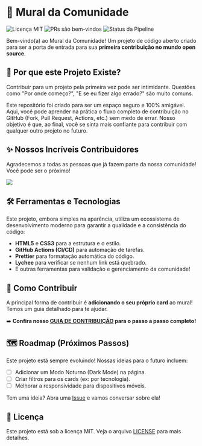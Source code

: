 # 👋 Mural da Comunidade

![Licença MIT](https://img.shields.io/badge/Licen%C3%A7a-MIT-blue.svg)
![PRs são bem-vindos](https://img.shields.io/badge/PRs-welcome-brightgreen.svg)
![Status da Pipeline](https://github.com/brenohp/mural-de-aprendizagem/actions/workflows/ci.yml/badge.svg)

Bem-vindo(a) ao Mural da Comunidade! Um projeto de código aberto criado para ser a porta de entrada para sua **primeira contribuição no mundo open source**.

## 💖 Por que este Projeto Existe?

Contribuir para um projeto pela primeira vez pode ser intimidante. Questões como "Por onde começo?", "E se eu fizer algo errado?" são muito comuns.

Este repositório foi criado para ser um espaço seguro e 100% amigável. Aqui, você pode aprender na prática o fluxo completo de contribuição no GitHub (Fork, Pull Request, Actions, etc.) sem medo de errar. Nosso objetivo é que, ao final, você se sinta mais confiante para contribuir com qualquer outro projeto no futuro.

## ✨ Nossos Incríveis Contribuidores

Agradecemos a todas as pessoas que já fazem parte da nossa comunidade! Você pode ser o próximo!

<a href="https://github.com/brenohp/mural-de-aprendizagem/graphs/contributors">
  <img src="https://contrib.rocks/image?repo=brenohp/mural-de-aprendizagem" />
</a>

## 🛠️ Ferramentas e Tecnologias

Este projeto, embora simples na aparência, utiliza um ecossistema de desenvolvimento moderno para garantir a qualidade e a consistência do código:

* **HTML5** e **CSS3** para a estrutura e o estilo.
* **GitHub Actions (CI/CD)** para automação de tarefas.
* **Prettier** para formatação automática do código.
* **Lychee** para verificar se nenhum link está quebrado.
* E outras ferramentas para validação e gerenciamento da comunidade!

## 🎯 Como Contribuir

A principal forma de contribuir é **adicionando o seu próprio card** ao mural! Temos um guia detalhado para te ajudar.

➡️ **Confira nosso [GUIA DE CONTRIBUIÇÃO](./CONTRIBUTING.md) para o passo a passo completo!**

## 🗺️ Roadmap (Próximos Passos)

Este projeto está sempre evoluindo! Nossas ideias para o futuro incluem:

* [ ] Adicionar um Modo Noturno (Dark Mode) na página.
* [ ] Criar filtros para os cards (ex: por tecnologia).
* [ ] Melhorar a responsividade para dispositivos móveis.

Tem uma ideia? Abra uma [Issue](https://github.com/brenohp/mural-de-aprendizagem/issues) e vamos conversar sobre ela!

## 📜 Licença

Este projeto está sob a licença MIT. Veja o arquivo [LICENSE](./LICENSE) para mais detalhes.